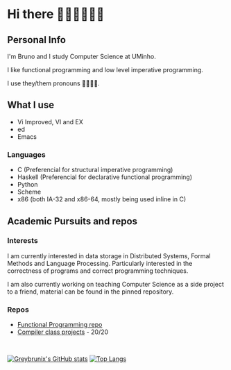 # Hi there 👋:sparkles::blush::rainbow_flag::sparkles:

## Personal Info

I'm Bruno and I study Computer Science at UMinho.

I like functional programming and low level imperative programming.

I use they/them pronouns 🏳️‍🌈:transgender_flag:.

## What I use

* Vi Improved, VI and EX
* ed
* Emacs

### Languages

* C (Preferencial for structural imperative programming)
* Haskell (Preferencial for declarative functional programming)
* Python
* Scheme
* x86 (both IA-32 and x86-64, mostly being used inline in C)

## Academic Pursuits and repos

### Interests
I am currently interested in data storage in Distributed Systems, Formal Methods and Language Processing.
Particularly interested in the correctness of programs and correct programming techniques.

I am also currently working on teaching Computer Science as a side project to a friend, material can be found in the pinned repository.

### Repos

 * [Functional Programming repo](https://github.com/greybrunix/pf2022)
 * [Compiler class projects](https://github.com/greybrunix/PLC) - 20/20

</br>

[![Greybrunix's GitHub stats](https://github-readme-stats.vercel.app/api?username=greybrunix&theme=synthwave&count_private=true&show_icons=true)](https://github.com/greybrunix/)
[![Top Langs](https://github-readme-stats.vercel.app/api/top-langs/?username=greybrunix&langs_count=10&&layout=compact&theme=synthwave)](https://github.com/greybrunix)
